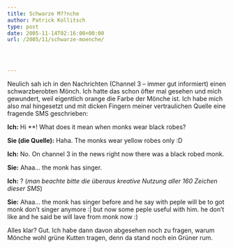 ```yaml
---
title: Schwarze M??nche
author: Patrick Kollitsch
type: post
date: 2005-11-14T02:16:00+00:00
url: /2005/11/schwarze-moenche/




---
```

Neulich sah ich in den Nachrichten (Channel 3 &#8211; immer gut informiert) einen schwarzberobten M&ouml;nch. Ich hatte das schon &ouml;fter mal gesehen und mich gewundert, weil eigentlich orange die Farbe der M&ouml;nche ist. Ich habe mich also mal hingesetzt und mit dicken Fingern meiner vertraulichen Quelle eine fragende SMS geschrieben:

**Ich:** Hi **! What does it mean when monks wear black robes?
  
**Sie (die Quelle):** Haha. The monks wear yellow robes only :D
  
**Ich:** No. On channel 3 in the news right now there was a black robed monk. 
  
**Sie:** Ahaa&#8230; the monk has singer.
  
**Ich:** ? (_man beachte bitte die &uuml;beraus kreative Nutzung aller 160 Zeichen dieser SMS_)
  
**Sie:** Ahaa&#8230; the monk has singer before and he say with peple will be to got monk don&#8217;t singer anymore :| but now some peple useful with him. he don&#8217;t like and he said be will lave from monk now :)

Alles klar? Gut. Ich habe dann davon abgesehen noch zu fragen, warum M&ouml;nche wohl gr&uuml;ne Kutten tragen, denn da stand noch ein Gr&uuml;ner rum.